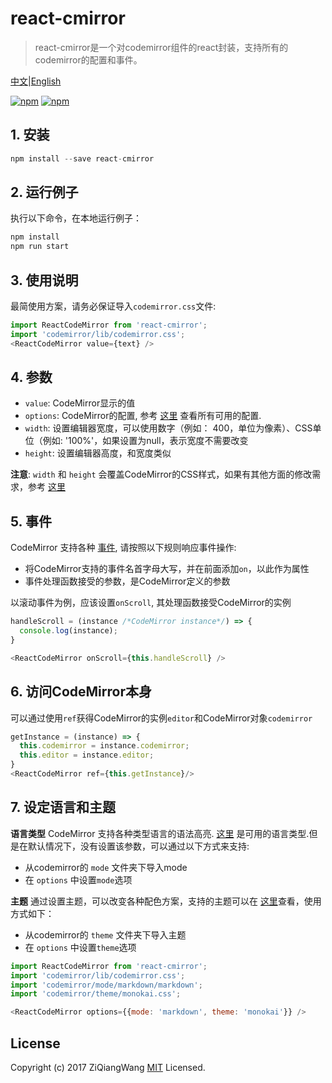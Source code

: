 # react-cmirror

> react-cmirror是一个对codemirror组件的react封装，支持所有的codemirror的配置和事件。

[中文](README_zh.md)|[English](README.md)

[![npm](https://img.shields.io/npm/v/react-cmirror.svg)](https://www.npmjs.com/package/react-cmirror)
[![npm](https://img.shields.io/npm/dm/react-cmirror.svg)](https://www.npmjs.com/package/react-cmirror)

## 1. 安装

```js
npm install --save react-cmirror
```

## 2. 运行例子

执行以下命令，在本地运行例子：

```js
npm install
npm run start
```

## 3. 使用说明

最简使用方案，请务必保证导入`codemirror.css`文件:

```js
import ReactCodeMirror from 'react-cmirror';
import 'codemirror/lib/codemirror.css';
<ReactCodeMirror value={text} />
```

## 4. 参数

- `value`:  CodeMirror显示的值
- `options`:  CodeMirror的配置, 参考 [ 这里](http://codemirror.net/doc/manual.html#config) 查看所有可用的配置.
- `width`:  设置编辑器宽度，可以使用数字（例如： 400，单位为像素）、CSS单位（例如: '100%'，如果设置为null，表示宽度不需要改变
- `height`:  设置编辑器高度，和宽度类似

**注意**: `width` 和 `height` 会覆盖CodeMirror的CSS样式，如果有其他方面的修改需求，参考 [这里](http://codemirror.net/doc/manual.html#styling)

## 5. 事件

CodeMirror 支持各种 [事件](https://codemirror.net/doc/manual.html#events), 请按照以下规则响应事件操作:

- 将CodeMirror支持的事件名首字母大写，并在前面添加`on`，以此作为属性
- 事件处理函数接受的参数，是CodeMirror定义的参数

以滚动事件为例，应该设置`onScroll`, 其处理函数接受CodeMirror的实例

```js
handleScroll = (instance /*CodeMirror instance*/) => {
  console.log(instance);
}

<ReactCodeMirror onScroll={this.handleScroll} />
```

## 6. 访问CodeMirror本身

可以通过使用`ref`获得CodeMirror的实例`editor`和CodeMirror对象`codemirror`

```js
getInstance = (instance) => {
  this.codemirror = instance.codemirror;
  this.editor = instance.editor;
}
<ReactCodeMirror ref={this.getInstance}/>
```

## 7. 设定语言和主题

**语言类型**
CodeMirror 支持各种类型语言的语法高亮.  [这里](https://codemirror.net/mode/) 是可用的语言类型.但是在默认情况下，没有设置该参数，可以通过以下方式来支持:

- 从codemirror的 `mode` 文件夹下导入mode
- 在 `options` 中设置`mode`选项

**主题**
通过设置主题，可以改变各种配色方案，支持的主题可以在 [这里](http://codemirror.net/demo/theme.html)查看，使用方式如下：

- 从codemirror的 `theme` 文件夹下导入主题
- 在 `options` 中设置`theme`选项

```js
import ReactCodeMirror from 'react-cmirror';
import 'codemirror/lib/codemirror.css';
import 'codemirror/mode/markdown/markdown';
import 'codemirror/theme/monokai.css';

<ReactCodeMirror options={{mode: 'markdown', theme: 'monokai'}} />
```

## License

Copyright (c) 2017 ZiQiangWang [MIT](https://github.com/ZiQiangWang/react-cmirror/blob/master/LICENSE) Licensed.
